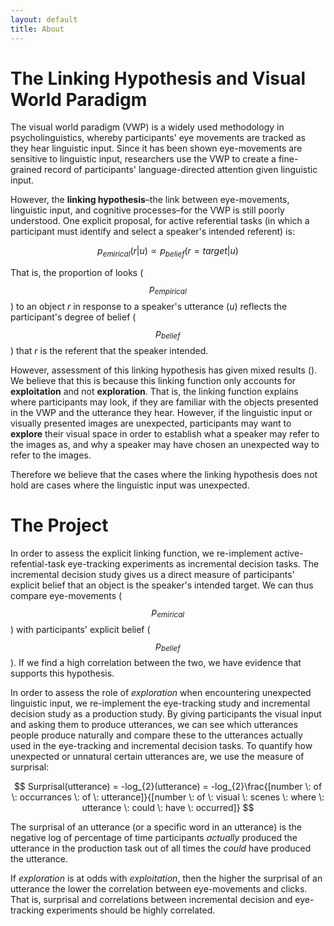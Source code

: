 ```yaml
---
layout: default
title: About
---
```



# The Linking Hypothesis and Visual World Paradigm

The visual world paradigm (VWP) is a widely used methodology in psycholinguistics, whereby participants' eye movements are tracked as they hear linguistic input. Since it has been shown eye-movements are sensitive to linguistic input, researchers use the VWP to create a fine-grained record of participants' language-directed attention given linguistic input.


However, the **linking hypothesis**–the link between eye-movements, linguistic input, and cognitive processes–for the VWP is still poorly understood. One explicit proposal, for active referential tasks (in which a participant must identify and select a speaker's intended referent) is:

$$ p_{emirical}(r | u) \propto	p_{belief}(r = target | u) $$

That is, the proportion of looks ($$ p_{empirical} $$) to an object *r* in response to a speaker's utterance (*u*) reflects the participant's degree of belief ($$ p_{belief} $$) that *r* is the referent that the speaker intended.

However, assessment of this linking hypothesis has given mixed results (). We believe that this is because this linking function only accounts for **exploitation** and not **exploration**. That is, the linking function explains where participants may look, if they are familiar with the objects presented in the VWP and the utterance they hear. However, if the linguistic input or visually presented images are unexpected, participants may want to **explore** their visual space in order to establish what a speaker may refer to the images as, and why a speaker may have chosen an unexpected way to refer to the images.

Therefore we believe that the cases where the linking hypothesis does not hold are cases where the linguistic input was unexpected.

# The Project

In order to assess the explicit linking function, we re-implement active-refential-task eye-tracking experiments as incremental decision tasks. The incremental decision study gives us a direct measure of participants' explicit belief that an object is the speaker's intended target. We can thus compare eye-movements ($$ p_{emirical} $$) with participants' explicit belief ($$ p_{belief} $$). If we find a high correlation between the two, we have evidence that supports this hypothesis.

In order to assess the role of *exploration* when encountering unexpected linguistic input, we re-implement the eye-tracking study and incremental decision study as a production study. By giving participants the visual input and asking them to produce utterances, we can see which utterances people produce naturally and compare these to the utterances actually used in the eye-tracking and incremental decision tasks. To quantify how unexpected or unnatural certain utterances are, we use the measure of surprisal:

$$ Surprisal(utterance) = -log_{2}(utterance) = -log_{2}\frac{[number \: of \: occurrances \: of \: utterance]}{[number \: of \: visual \: scenes \: where \: utterance \: could \: have \: occurred]} $$

The surprisal of an utterance (or a specific word in an utterance) is the negative log of percentage of time participants *actually* produced the utterance in the production task out of all times the *could* have produced the utterance.

If *exploration* is at odds with *exploitation*, then the higher the surprisal of an utterance the lower the correlation between eye-movements and clicks. That is, surprisal and correlations between incremental decision and eye-tracking experiments should be highly correlated.
